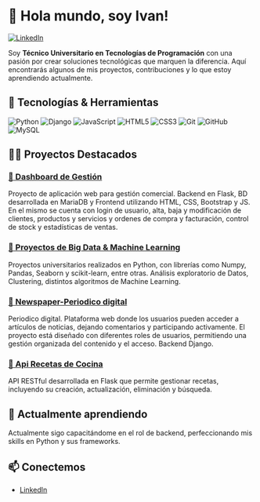 # 👋 Hola mundo, soy Ivan!

[![LinkedIn](https://img.shields.io/badge/LinkedIn-Profile-blue?style=flat&logo=linkedin)](https://www.linkedin.com/in/ivan-fibiger/)



Soy **Técnico Universitario en Tecnologías de Programación** con una pasión por crear soluciones tecnológicas que marquen la diferencia. Aquí encontrarás algunos de mis proyectos, contribuciones y lo que estoy aprendiendo actualmente.

## 🚀 Tecnologías & Herramientas

![Python](https://img.shields.io/badge/Python-3776AB?style=for-the-badge&logo=python&logoColor=white)
![Django](https://img.shields.io/badge/Django-092E20?style=for-the-badge&logo=django&logoColor=white)
![JavaScript](https://img.shields.io/badge/JavaScript-F7DF1E?style=for-the-badge&logo=javascript&logoColor=black)
![HTML5](https://img.shields.io/badge/HTML5-E34F26?style=for-the-badge&logo=html5&logoColor=white)
![CSS3](https://img.shields.io/badge/CSS3-1572B6?style=for-the-badge&logo=css3&logoColor=white)
![Git](https://img.shields.io/badge/Git-F05032?style=for-the-badge&logo=git&logoColor=white)
![GitHub](https://img.shields.io/badge/GitHub-181717?style=for-the-badge&logo=github&logoColor=white)
![MySQL](https://img.shields.io/badge/MySQL-4479A1?style=for-the-badge&logo=mysql&logoColor=white)


## 🧑‍💻 Proyectos Destacados

### [🔗 Dashboard de Gestión](https://github.com/IvanEFibiger/DashboardProyectoInformatico/)
Proyecto de aplicación web para gestión comercial. Backend en Flask, BD desarrollada en MariaDB y Frontend utilizando HTML, CSS, Bootstrap y JS. En el mismo se cuenta con login de usuario, alta, baja y modificación de clientes, productos y servicios y ordenes de compra y facturación, control de stock y estadísticas de ventas.

### [🔗 Proyectos de Big Data & Machine Learning](https://github.com/IvanEFibiger/BDyML)
Proyectos universitarios realizados en Python, con librerías como Numpy, Pandas, Seaborn y scikit-learn, entre otras. Análisis exploratorio de Datos, Clustering, distintos algoritmos de Machine Learning.

### [🔗 Newspaper-Periodico digital](https://github.com/IvanEFibiger/Newspaper)
Periodico digital. Plataforma web donde los usuarios pueden acceder a artículos de noticias, dejando comentarios y participando activamente. El proyecto está diseñado con diferentes roles de usuarios, permitiendo una gestión organizada del contenido y el acceso. Backend Django.

### [🔗 Api Recetas de Cocina](https://github.com/IvanEFibiger/API_COCINA)
API RESTful desarrollada en Flask que permite gestionar recetas, incluyendo su creación, actualización, eliminación y búsqueda.

## 🌱 Actualmente aprendiendo

Actualmente sigo capacitándome en el rol de backend, perfeccionando mis skills en Python y sus frameworks.

## 📫 Conectemos

- [LinkedIn](https://www.linkedin.com/in/ivan-fibiger/)
